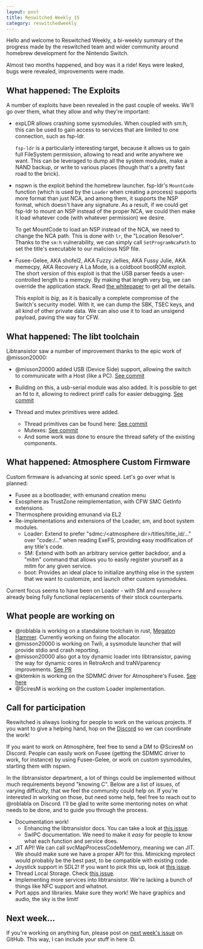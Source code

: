 ```yaml
---
layout: post
title: Reswitched Weekly 15
category: reswitchedweekly
---
```


Hello and welcome to Reswitched Weekly, a bi-weekly summary of the progress
made by the reswitched team and wider community around homebrew development for
the Nintendo Switch.

Almost two months happened, and boy was it a ride! Keys were leaked, bugs were
revealed, improvements were made.

## What happened: The Exploits

A number of exploits have been revealed in the past couple of weeks. We'll go
over them, what they allow and why they're important:

- expLDR allows crashing some sysmodules. When coupled with sm:h, this can be
  used to gain access to services that are limited to one connection, such as
  fsp-ldr.

  `fsp-ldr` is a particularly interesting target, because it allows us to gain
  full FileSystem permission, allowing to read and write anywhere we want. This
  can be leveraged to dump all the system modules, make a NAND backup, or write
  to various places (though that's a pretty fast road to the brick).

- nspwn is the exploit behind the homebrew launcher. fsp-ldr's `MountCode`
  function (which is used by the `Loader` when creating a process)
  supports more format than just NCA, and among them, it supports the NSP
  format, which doesn't have any signature. As a result, if we could get fsp-ldr
  to mount an NSP instead of the proper NCA, we could then make it load whatever
  code (with whatever permission) we desire.

  To get MountCode to load an NSP instead of the NCA, we need to change the NCA
  path. This is done with `lr`, the "Location Resolver". Thanks to the `sm:h`
  vulnerability, we can simply call `SetProgramNcaPath` to set the title's
  executable to our malicious NSP file.

- Fusee-Gelee, AKA shofel2, AKA Fuzzy Jellies, AKA Fussy Julie, AKA memecpy,
  AKA Recovery A La Mode, is a coldboot bootROM exploit. The short version of
  this exploit is that the USB parser feeds a user-controlled length to a
  memcpy. By making that length very big, we can override the application stack.
  Read [the whitepaper](https://github.com/reswitched/fusee-launcher/blob/master/report/fusee_gelee.md)
  to get all the details.

  This exploit is *big*, as it is basically a complete compromise of the Switch's
  security model. With it, we can dump the SBK, TSEC keys, and all kind of other
  private data. We can also use it to load an unsigend payload, paving the way
  for CFW.

## What happened: The libt toolchain

Libtransistor saw a number of improvement thanks to the epic work of @misson20000:

- @misson20000 added USB (Device Side) support, allowing the switch to
  communicate with a Host (like a PC). [See commit](https://github.com/reswitched/libtransistor/commit/1da51fe55c5c5f65d3435b35cb4be5c19490008b)

- Building on this, a usb-serial module was also added. It is possible to get an
  fd to it, allowing to redirect printf calls for easier debugging. [See commit](https://github.com/reswitched/libtransistor/commit/5402efbfac3299b52e3e84ae72d5fa6c9ba00ffb)

- Thread and mutex primitives were added.
  - Thread primitives can be found here: [See commit](https://github.com/reswitched/libtransistor/commit/7f7ac8586b30d77c3f6ec62318614427e2ba3bc2)
  - Mutexes: [See commit](https://github.com/reswitched/libtransistor/commit/5ee8dcc540beb87dd887eaf5af188202c99b509a)
  - And some work was done to ensure the thread safety of the existing components.

## What happened: Atmosphere Custom Firmware

Custom firmware is advancing at sonic speed. Let's go over what is planned:

- Fusee as a bootloader, with emunand creation menu
- Exosphere as TrustZone reimplementation, with CFW SMC GetInfo extensions.
- Thermosphere providing emunand via EL2
- Re-implementations and extensions of the Loader, sm, and boot system modules.
  - Loader: Extend to prefer "sdmc:/\<atmosphere dir\>/titles/title\_id/..."
    over "code:/..." when reading ExeFS, providing easy modification of any
    title's code.
  - SM: Extend with both an arbitrary service getter backdoor, and a "mitm"
    command that allows you to easily register yourself as a mitm for any given
    service.
  - boot: Provides an ideal place to initialize anything else in the system that
    we want to customize, and launch other custom sysmodules.

Current focus seems to have been on Loader - with SM and `exosphere` already
being fully functional replacements of their stock counterparts.

## What people are working on

- @roblabla is working on a standalone toolchain in rust, [Megaton Hammer](https://github.com/roblabla/megaton-hammer). Currently working on fixing the allocator.
- @misson20000 is working on Twili, a sysmodule launcher that will provide
  stdio and crash reporting.
- @misson20000 also got a toy dynamic loader into libtransistor, paving the way
  for dynamic cores in RetroArch and traNVparency improvements. [See PR](https://github.com/reswitched/libtransistor/pull/143)
- @ktemkin is working on the SDMMC driver for Atmosphere's Fusee. [See here](https://github.com/Atmosphere-NX/Atmosphere/blob/alt_sdmmc/fusee/fusee-primary/src/sdmmc.c)
- @SciresM is working on the custom Loader implementation.

## Call for participation

Reswitched is always looking for people to work on the various projects. If you
want to give a helping hand, hop on the [Discord] so we can coordinate the work!

If you want to work on Atmosphère, feel free to send a DM to @SciresM on
Discord. People can easily work on Fusee (getting the SDMMC driver to work, for
instance) by using Fusee-Gelee, or work on custom sysmodules, starting them with
nspwn.

In the libtransistor department, a lot of things could be implemented without
much requirements beyond "knowing C". Below are a list of issues, of varying
difficulty, that we feel the community could help on. If you're interested in
working on those, but need some help, feel free to reach out to @roblabla on
Discord. I'll be glad to write some mentoring notes on what needs to be done,
and to guide you through the process.

- Documentation work!
  - Enhancing the libtransistor docs. You can take a look at
    [this issue](https://github.com/reswitched/libtransistor/issues/89).
  - SwIPC documentation. We need to make it *easy* for people to know what each
    function and service does.
- JIT API! We can call svcMapProcessCodeMemory, meaning we can
  JIT. We should make sure we have a proper API for this. Mimicking mprotect
  would probably be the best past, to be compatible with existing code.
- Joystick support in SDL2! If you want to pick this up, look at [this issue](https://github.com/reswitched/sdl-libtransistor/issues/1).
- Thread Local Storage. Check [this issue](https://github.com/reswitched/libtransistor/issues/91).
- Implementing more services into libtransistor. We're lacking a bunch of things
  like NFC support and whatnot.
- Port apps and libraries. Make sure they work! We have graphics and audio, the
  sky is the limit!

## Next week...

If you're working on anything fun, please post on [next week's issue] on GitHub.
This way, I can include your stuff in here :D.

[next week's issue]: https://github.com/ReswitchedWeekly/ReswitchedWeekly.github.io/issues/35
[Discord]: https://discordapp.com/invite/DThbZ7z
